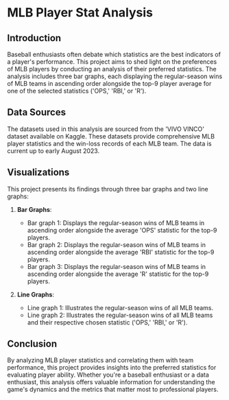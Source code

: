 # MLB Player Stat Analysis

## Introduction

Baseball enthusiasts often debate which statistics are the best indicators of a player's performance. This project aims to shed light on the preferences of MLB players by conducting an analysis of their preferred statistics. The analysis includes three bar graphs, each displaying the regular-season wins of MLB teams in ascending order alongside the top-9 player average for one of the selected statistics ('OPS,' 'RBI,' or 'R').

## Data Sources

The datasets used in this analysis are sourced from the 'VIVO VINCO' dataset available on Kaggle. These datasets provide comprehensive MLB player statistics and the win-loss records of each MLB team. The data is current up to early August 2023.

## Visualizations

This project presents its findings through three bar graphs and two line graphs:

1. **Bar Graphs**:
   - Bar graph 1: Displays the regular-season wins of MLB teams in ascending order alongside the average 'OPS' statistic for the top-9 players.
   - Bar graph 2: Displays the regular-season wins of MLB teams in ascending order alongside the average 'RBI' statistic for the top-9 players.
   - Bar graph 3: Displays the regular-season wins of MLB teams in ascending order alongside the average 'R' statistic for the top-9 players.

2. **Line Graphs**:
   - Line graph 1: Illustrates the regular-season wins of all MLB teams.
   - Line graph 2: Illustrates the regular-season wins of all MLB teams and their respective chosen statistic ('OPS,' 'RBI,' or 'R').

## Conclusion

By analyzing MLB player statistics and correlating them with team performance, this project provides insights into the preferred statistics for evaluating player ability. Whether you're a baseball enthusiast or a data enthusiast, this analysis offers valuable information for understanding the game's dynamics and the metrics that matter most to professional players.
